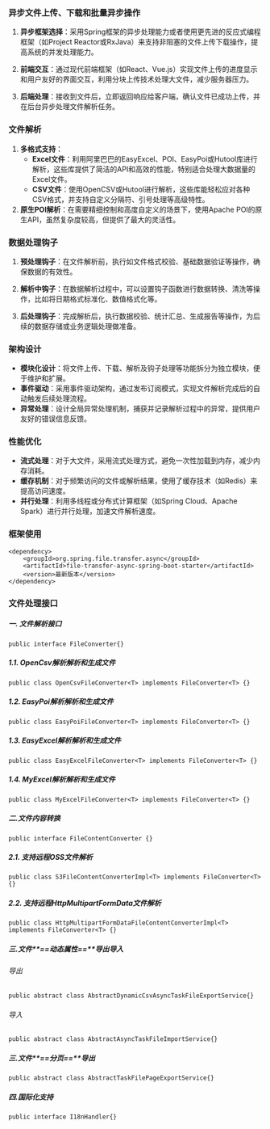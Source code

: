 ### 异步文件上传、下载和批量异步操作

1. **异步框架选择**：采用Spring框架的异步处理能力或者使用更先进的反应式编程框架（如Project Reactor或RxJava）来支持非阻塞的文件上传下载操作，提高系统的并发处理能力。
    
2. **前端交互**：通过现代前端框架（如React、Vue.js）实现文件上传的进度显示和用户友好的界面交互，利用分块上传技术处理大文件，减少服务器压力。
    
3. **后端处理**：接收到文件后，立即返回响应给客户端，确认文件已成功上传，并在后台异步处理文件解析任务。
    

### 文件解析

1. **多格式支持**：
    - **Excel文件**：利用阿里巴巴的EasyExcel、POI、EasyPoi或Hutool库进行解析，这些库提供了简洁的API和高效的性能，特别适合处理大数据量的Excel文件。
    - **CSV文件**：使用OpenCSV或Hutool进行解析，这些库能轻松应对各种CSV格式，并支持自定义分隔符、引号处理等高级特性。
2. **原生POI解析**：在需要精细控制和高度自定义的场景下，使用Apache POI的原生API，虽然复杂度较高，但提供了最大的灵活性。

### 数据处理钩子

1. **预处理钩子**：在文件解析前，执行如文件格式校验、基础数据验证等操作，确保数据的有效性。
    
2. **解析中钩子**：在数据解析过程中，可以设置钩子函数进行数据转换、清洗等操作，比如将日期格式标准化、数值格式化等。
    
3. **后处理钩子**：完成解析后，执行数据校验、统计汇总、生成报告等操作，为后续的数据存储或业务逻辑处理做准备。
    

### 架构设计

- **模块化设计**：将文件上传、下载、解析及钩子处理等功能拆分为独立模块，便于维护和扩展。
- **事件驱动**：采用事件驱动架构，通过发布订阅模式，实现文件解析完成后的自动触发后续处理流程。
- **异常处理**：设计全局异常处理机制，捕获并记录解析过程中的异常，提供用户友好的错误信息反馈。

### 性能优化

- **流式处理**：对于大文件，采用流式处理方式，避免一次性加载到内存，减少内存消耗。
- **缓存机制**：对于频繁访问的文件或解析结果，使用了缓存技术（如Redis）来提高访问速度。
- **并行处理**：利用多线程或分布式计算框架（如Spring Cloud、Apache Spark）进行并行处理，加速文件解析速度。

### 框架使用

```
<dependency>  
    <groupId>org.spring.file.transfer.async</groupId>  
    <artifactId>file-transfer-async-spring-boot-starter</artifactId>  
    <version>最新版本</version>   
</dependency>
```

### 文件处理接口

##### 一. 文件解析接口
```
public interface FileConverter{}
```

##### 1.1. OpenCsv解析解析和生成文件
```
public class OpenCsvFileConverter<T> implements FileConverter<T> {}

```

##### 1.2. EasyPoi解析解析和生成文件
```
public class EasyPoiFileConverter<T> implements FileConverter<T> {}

```

##### 1.3. EasyExcel解析解析和生成文件
```
public class EasyExcelFileConverter<T> implements FileConverter<T> {}

```

##### 1.4. MyExcel解析解析和生成文件
```
public class MyExcelFileConverter<T> implements FileConverter<T> {}

```

##### 二.文件内容转换
```
public interface FileContentConverter {}

```
##### 2.1. 支持远程OSS文件解析
```
public class S3FileContentConverterImpl<T> implements FileConverter<T> {}

```

##### 2.2. 支持远程HttpMultipartFormData文件解析
```
public class HttpMultipartFormDataFileContentConverterImpl<T> implements FileConverter<T> {}

```

##### 三.文件**==动态属性==**导出导入

###### 导出
```
public abstract class AbstractDynamicCsvAsyncTaskFileExportService{}

```
###### 导入
```
public abstract class AbstractAsyncTaskFileImportService{}

```


##### 三.文件**==分页==**导出
```
public abstract class AbstractTaskFilePageExportService{}

```


##### 四.国际化支持 
```
public interface I18nHandler{}

```
